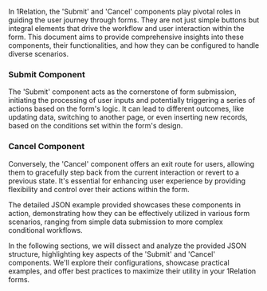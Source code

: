 In 1Relation, the 'Submit' and 'Cancel' components play pivotal roles in guiding the user journey through forms. They are not just simple buttons but integral elements that drive the workflow and user interaction within the form. This document aims to provide comprehensive insights into these components, their functionalities, and how they can be configured to handle diverse scenarios.

### Submit Component
The 'Submit' component acts as the cornerstone of form submission, initiating the processing of user inputs and potentially triggering a series of actions based on the form's logic. It can lead to different outcomes, like updating data, switching to another page, or even inserting new records, based on the conditions set within the form's design.

### Cancel Component
Conversely, the 'Cancel' component offers an exit route for users, allowing them to gracefully step back from the current interaction or revert to a previous state. It's essential for enhancing user experience by providing flexibility and control over their actions within the form.

The detailed JSON example provided showcases these components in action, demonstrating how they can be effectively utilized in various form scenarios, ranging from simple data submission to more complex conditional workflows.

In the following sections, we will dissect and analyze the provided JSON structure, highlighting key aspects of the 'Submit' and 'Cancel' components. We'll explore their configurations, showcase practical examples, and offer best practices to maximize their utility in your 1Relation forms.
